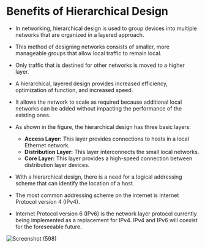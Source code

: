 # Benefits of Hierarchical Design

 - In networking, hierarchical design is used to group devices into multiple networks that are organized in a layered approach.
 - This method of designing networks consists of smaller, more manageable groups that allow local traffic to remain local.
 - Only traffic that is destined for other networks is moved to a higher layer.
 - A hierarchical, layered design provides increased efficiency, optimization of function, and increased speed.
 - It allows the network to scale as required because additional local networks can be added without impacting the performance of the existing ones.
 - As shown in the figure, the hierarchical design has three basic layers: 
 
    - **Access Layer:** This layer provides connections to hosts in a local Ethernet network.
    - **Distribution Layer:** This layer interconnects the small local networks.
    - **Core Layer:** This layer provides a high-speed connection between distribution layer devices.

- With a hierarchical design, there is a need for a logical addressing scheme that can identify the location of a host.
- The most common addressing scheme on the internet is Internet Protocol version 4 (IPv4).
-  Internet Protocol version 6 (IPv6) is the network layer protocol currently being implemented as a replacement for IPv4. IPv4 and IPv6 will coexist for the foreseeable future.

![Screenshot (598)](https://user-images.githubusercontent.com/63872951/170933860-8ff2e818-10d5-4b2d-a686-19e2f6e092e1.png)
